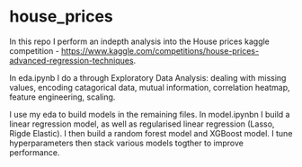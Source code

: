 # house_prices
In this repo I perform an indepth analysis into the House prices kaggle competition - https://www.kaggle.com/competitions/house-prices-advanced-regression-techniques.

In eda.ipynb I do a through Exploratory Data Analysis: dealing with missing values, encoding catagorical data, mutual information, correlation heatmap, feature engineering, scaling.

I use my eda to build models in the remaining files. In model.ipynbn I build a linear regression model, as well as regularised linear regression (Lasso, Rigde Elastic). I then build a random forest model and XGBoost model. I tune hyperparameters then stack various models togther to improve performance.